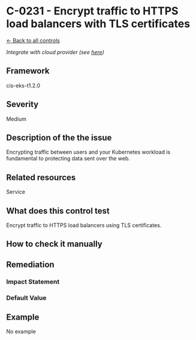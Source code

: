 # C-0231 - Encrypt traffic to HTTPS load balancers with TLS certificates

[← Back to all controls](index.md)


_Integrate with cloud provider (see [here](../../integrations/kubescape-integration-with-cloud-providers))_

## Framework

cis-eks-t1.2.0

## Severity

Medium

## Description of the the issue

Encrypting traffic between users and your Kubernetes workload is fundamental to protecting data sent over the web.

## Related resources

Service

## What does this control test

Encrypt traffic to HTTPS load balancers using TLS certificates.

## How to check it manually

## Remediation

### Impact Statement

### Default Value

## Example

No example
